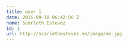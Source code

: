 ```yaml
---
title: user 1
date: 2016-09-18 06:42:00 Z
name: Scarleth Estevez
id: 1
url: http://scarlethestevez.me/image/me.jpg
---
```


